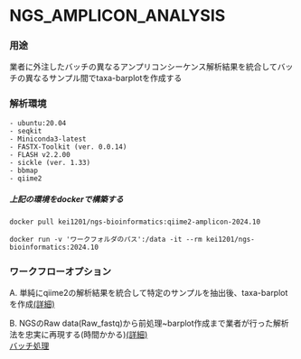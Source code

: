# NGS_AMPLICON_ANALYSIS  

### 用途  
 業者に外注したバッチの異なるアンプリコンシーケンス解析結果を統合してバッチの異なるサンプル間でtaxa-barplotを作成する
 
### 解析環境
```
- ubuntu:20.04 
- seqkit
- Miniconda3-latest
- FASTX-Toolkit (ver. 0.0.14) 
- FLASH v2.2.00
- sickle (ver. 1.33) 
- bbmap 
- qiime2
```
##### 上記の環境をdockerで構築する　

  ```
docker pull kei1201/ngs-bioinformatics:qiime2-amplicon-2024.10
```

```
docker run -v 'ワークフォルダのパス':/data -it --rm kei1201/ngs-bioinformatics:2024.10
```

### ワークフローオプション 

A. 単純にqiime2の解析結果を統合して特定のサンプルを抽出後、taxa-barplotを作成[(詳細)](解析結果を統合して特定のサンプルでbarplotを得る.md)

B. NGSのRaw data(Raw_fastq)から前処理~barplot作成まで業者が行った解析法を忠実に再現する(時間かかる)[(詳細)](Raw_fastqからbarplot作成までの手順.md)  
[バッチ処理](前処理バッチスクリプト(preprocess.sh)の使い方.md)
   

